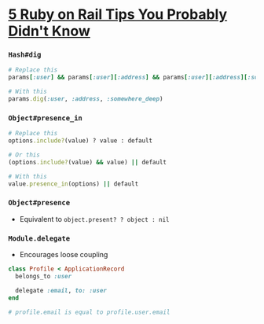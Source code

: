 # [5 Ruby on Rail Tips You Probably Didn't Know](https://hackernoon.com/5-ruby-on-rails-tips-you-probably-dont-know-8b80b4a0890f)

### `Hash#dig`

```ruby
# Replace this
params[:user] && params[:user][:address] && params[:user][:address][:somewhere_deep]

# With this
params.dig(:user, :address, :somewhere_deep)
```

### `Object#presence_in`

```ruby
# Replace this
options.include?(value) ? value : default

# Or this
(options.include?(value) && value) || default

# With this
value.presence_in(options) || default
```

### `Object#presence`

* Equivalent to `object.present? ? object : nil`

### `Module.delegate`

* Encourages loose coupling

```ruby
class Profile < ApplicationRecord
  belongs_to :user

  delegate :email, to: :user
end

# profile.email is equal to profile.user.email
```
